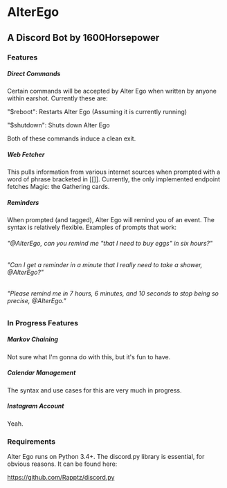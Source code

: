 # AlterEgo
## A Discord Bot by 1600Horsepower

### Features

##### Direct Commands

Certain commands will be accepted by Alter Ego when written by anyone within earshot.  Currently these are:

"$reboot": Restarts Alter Ego (Assuming it is currently running)

"$shutdown": Shuts down Alter Ego

Both of these commands induce a clean exit.

##### Web Fetcher

This pulls information from various internet sources when prompted with a word of phrase bracketed in [[]]. Currently, the only implemented endpoint fetches Magic: the Gathering cards.

##### Reminders

When prompted (and tagged), Alter Ego will remind you of an event.  The syntax is relatively flexible.  Examples of prompts that work:

###### "@AlterEgo, can you remind me "that I need to buy eggs" in six hours?"
###### "Can I get a reminder in a minute that I really need to take a shower, @AlterEgo?"
###### "Please remind me in 7 hours, 6 minutes, and 10 seconds to stop being so precise, @AlterEgo."

### In Progress Features

##### Markov Chaining

Not sure what I'm gonna do with this, but it's fun to have.

##### Calendar Management

The syntax and use cases for this are very much in progress.

##### Instagram Account

Yeah.

### Requirements

Alter Ego runs on Python 3.4+.  The discord.py library is essential, for obvious reasons.  It can be found here:

https://github.com/Rapptz/discord.py
                           
